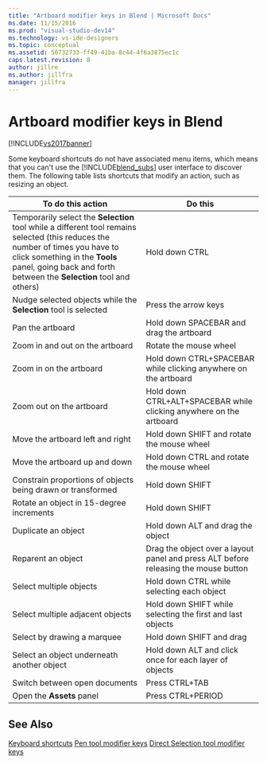 ```yaml
---
title: "Artboard modifier keys in Blend | Microsoft Docs"
ms.date: 11/15/2016
ms.prod: "visual-studio-dev14"
ms.technology: vs-ide-designers
ms.topic: conceptual
ms.assetid: 50732733-ff49-41ba-8c44-4f6a3875ec1c
caps.latest.revision: 8
author: jillre
ms.author: jillfra
manager: jillfra
---
```

# Artboard modifier keys in Blend
[!INCLUDE[vs2017banner](../includes/vs2017banner.md)]

Some keyboard shortcuts do not have associated menu items, which means that you can't use the [!INCLUDE[blend_subs](../includes/blend-subs-md.md)] user interface to discover them. The following table lists shortcuts that modify an action, such as resizing an object.

|To do this action|Do this|
|-----------------------|-------------|
|Temporarily select the **Selection** tool while a different tool remains selected (this reduces the number of times you have to click something in the **Tools** panel, going back and forth between the **Selection** tool and others)|Hold down CTRL|
|Nudge selected objects while the **Selection** tool is selected|Press the arrow keys|
|Pan the artboard|Hold down SPACEBAR and drag the artboard|
|Zoom in and out on the artboard|Rotate the mouse wheel|
|Zoom in on the artboard|Hold down CTRL+SPACEBAR while clicking anywhere on the artboard|
|Zoom out on the artboard|Hold down CTRL+ALT+SPACEBAR while clicking anywhere on the artboard|
|Move the artboard left and right|Hold down SHIFT and rotate the mouse wheel|
|Move the artboard up and down|Hold down CTRL and rotate the mouse wheel|
|Constrain proportions of objects being drawn or transformed|Hold down SHIFT|
|Rotate an object in 15-degree increments|Hold down SHIFT|
|Duplicate an object|Hold down ALT and drag the object|
|Reparent an object|Drag the object over a layout panel and press ALT before releasing the mouse button|
|Select multiple objects|Hold down CTRL while selecting each object|
|Select multiple adjacent objects|Hold down SHIFT while selecting the first and last objects|
|Select by drawing a marquee|Hold down SHIFT and drag|
|Select an object underneath another object|Hold down ALT and click once for each layer of objects|
|Switch between open documents|Press CTRL+TAB|
|Open the **Assets** panel|Press CTRL+PERIOD|

## See Also
 [Keyboard shortcuts](../designers/keyboard-shortcuts-in-blend.md)
 [Pen tool modifier keys](../designers/pen-tool-modifier-keys-in-blend.md)
 [Direct Selection tool modifier keys](../designers/direct-selection-tool-modifier-keys-in-blend.md)
